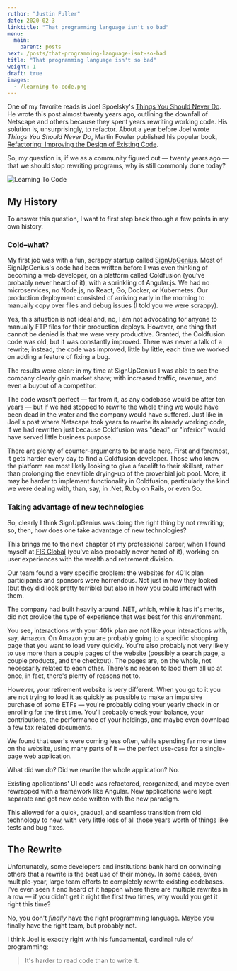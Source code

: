 ```yaml
---
ruthor: "Justin Fuller"
date: 2020-02-3
linktitle: "That programming language isn't so bad"
menu:
  main:
    parent: posts
next: /posts/that-programming-language-isnt-so-bad
title: "That programming language isn't so bad"
weight: 1
draft: true
images:
  - /learning-to-code.png
---
```


One of my favorite reads is Joel Spoelsky's [Things You Should Never Do](https://www.joelonsoftware.com/2000/04/06/things-you-should-never-do-part-i/). He wrote this post almost twenty years ago, outlining the downfall of Netscape and others because they spent years rewriting working code. His solution is, unsurprisingly, to refactor. About a year before Joel wrote _Things You Should Never Do_, Martin Fowler published his popular book, [Refactoring: Improving the Design of Existing Code](https://amzn.to/2R6rFkP).

So, my question is, if we as a community figured out — twenty years ago — that we should stop rewriting programs, why is still commonly done today?

<!--more-->

![Learning To Code](learning-to-code.png)

## My History

To answer this question, I want to first step back through a few points in my own history. 

### Cold–what?

My first job was with a fun, scrappy startup called [SignUpGenius](www.signupgenius.com). Most of SignUpGenius's code had been written before I was even thinking of becoming a web developer, on a platform called Coldfusion (you've probably never heard of it), with a sprinkling of Angular.js. We had no microservices, no Node.js, no React, Go, Docker, or Kubernetes. Our production deployment consisted of arriving early in the morning to manually copy over files and debug issues (I told you we were scrappy).

Yes, this situation is not ideal and, no, I am not advocating for anyone to manually FTP files for their production deploys. However, one thing that cannot be denied is that we were very productive. Granted, the Coldfusion code was old, but it was constantly improved. There was never a talk of a rewrite; instead, the code was improved, little by little, each time we worked on adding a feature of fixing a bug.

The results were clear: in my time at SignUpGenius I was able to see the company clearly gain market share; with increased traffic, revenue, and even a buyout of a competitor. 

The code wasn't perfect — far from it, as any codebase would be after ten years — but if we had stopped to rewrite the whole thing we would have been dead in the water and the company would have suffered. Just like in Joel's post where Netscape took years to rewrite its already working code, if we had rewritten just because Coldfusion was "dead" or "inferior" would have served little business purpose. 

There are plenty of counter-arguments to be made here. First and foremost, it gets harder every day to find a Coldfusion developer. Those who know the platform are most likely looking to give a facelift to their skillset, rather than prolonging the enevitible drying-up of the proverbial job pool. More, it may be harder to implement functionality in Coldfusion, particularly the kind we were dealing with, than, say, in .Net, Ruby on Rails, or even Go. 

### Taking advantage of new technologies

So, clearly I think SignUpGenius was doing the right thing by not rewriting; so, then, how does one take advantage of new technologies? 

This brings me to the next chapter of my professional career, when I found myself at [FIS Global](https://www.fisglobal.com/) (you've also probably never heard of it), working on user experiences with the wealth and retirement division.

Our team found a very specific problem: the websites for 401k plan participants and sponsors were horrendous. Not just in how they looked (but they did look pretty terrible) but also in how you could interact with them.

The company had built heavily around .NET, which, while it has it's merits, did not provide the type of experience that was best for this environment.

You see, interactions with your 401k plan are not like your interactions with, say, Amazon. On Amazon you are probably going to a specific shopping page that you want to load very quickly. You're also probably not very likely to use more than a couple pages of the website (possibly a search page, a couple products, and the checkout). The pages are, on the whole, not necessarily related to each other. There's no reason to laod them all up at once, in fact, there's plenty of reasons not to.

However, your retirement website is very different. When you go to it you are not trying to load it as quickly as possible to make an impulsive purchase of some ETFs — you're probably doing your yearly check in or enrolling for the first time. You'll probably check your balance, your contributions, the performance of your holdings, and maybe even download a few tax related documents.

We found that user's were coming less often, while spending far more time on the website, using many parts of it — the perfect use-case for a single-page web application.

What did we do? Did we rewrite the whole application? No.

Existing applications' UI code was refactored, reorganized, and maybe even rewrapped with a framework like Angular. New applications were kept separate and got new code written with the new paradigm. 

This allowed for a quick, gradual, and seamless transition from old technology to new, with very little loss of all those years worth of things like tests and bug fixes.

## The Rewrite

Unfortunately, some developers and institutions bank hard on convincing others that a rewrite is the best use of their money. In some cases, even multiple-year, large team efforts to completely rewrite existing codebases. I've even seen it and heard of it happen where there are multiple rewrites in a row — if you didn't get it right the first two times, why would you get it right this time?

No, you don't _finally_ have the right programming language. Maybe you finally have the right team, but probably not.

I think Joel is exactly right with his fundamental, cardinal rule of programming:

> It's harder to read code than to write it.
